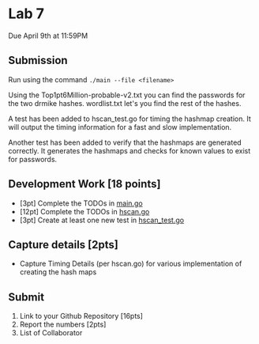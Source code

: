 # Lab 7
Due April 9th at 11:59PM

## Submission

Run using the command `./main --file <filename>`

Using the Top1pt6Million-probable-v2.txt you can find the passwords for the two drmike hashes. wordlist.txt let's you find the rest of the hashes.

A test has been added to hscan_test.go for timing the hashmap creation. It will output the timing information for a fast and slow implementation.

Another test has been added to verify that the hashmaps are generated correctly. It generates the hashmaps and checks for known values to exist for passwords.

## Development Work [18 points]
- [3pt] Complete the TODOs in [main.go](course-materials/materials/lab/7/main/main.go)
- [12pt] Complete the TODOs in [hscan.go](course-materials/materials/lab/7/hscan/hscan.go)
- [3pt] Create at least one new test in [hscan_test.go](course-materials/materials/lab/7/hscan/hscan_test.go)

## Capture  details [2pts]
- Capture Timing Details (per hscan.go) for various implementation of creating the hash maps

## Submit 
1. Link to your Github Repository [16pts]
2. Report the numbers [2pts]
2. List of Collaborator
